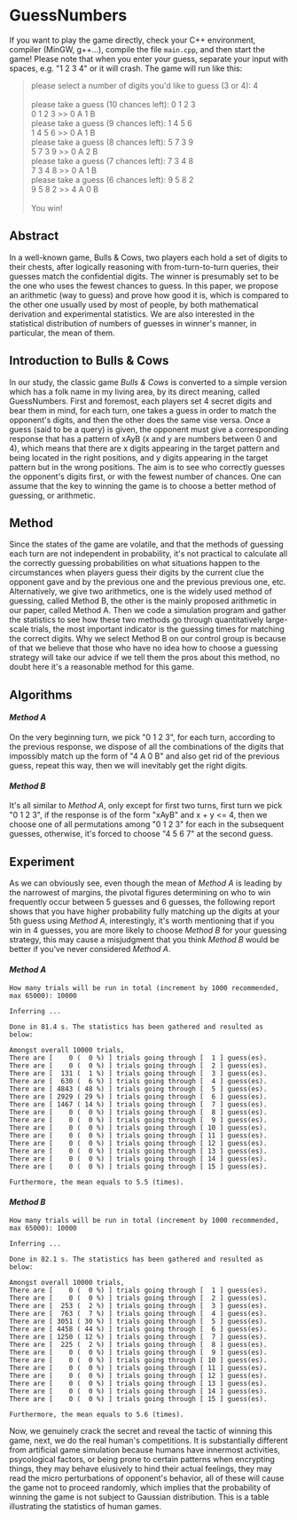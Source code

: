 # GuessNumbers

If you want to play the game directly, check your C++ environment, compiler (MinGW, g++...), compile the file `main.cpp`, and then start the game! Please note that when you enter your guess, separate your input with spaces, e.g. "1 2 3 4" or it will crash. The game will run like this:

>please select a number of digits you'd like to guess (3 or 4): 4 <br><br>
please take a guess (10 chances left): 0 1 2 3 <br>
0 1 2 3 >> 0 A 1 B <br>
please take a guess (9 chances left): 1 4 5 6 <br>
1 4 5 6 >> 0 A 1 B <br>
please take a guess (8 chances left): 5 7 3 9 <br>
5 7 3 9 >> 0 A 2 B <br>
please take a guess (7 chances left): 7 3 4 8 <br>
7 3 4 8 >> 0 A 1 B <br>
please take a guess (6 chances left): 9 5 8 2 <br>
9 5 8 2 >> 4 A 0 B <br><br>
You win!


## Abstract
In a well-known game, Bulls & Cows, two players each hold a set of digits to their chests, after logically reasoning with from-turn-to-turn queries, their guesses match the confidential digits. The winner is presumably set to be the one who uses the fewest chances to guess. In this paper, we propose an arithmetic (way to guess) and prove how good it is, which is compared to the other one usually used by most of people, by both mathematical derivation and experimental statistics. We are also interested in the statistical distribution of numbers of guesses in winner's manner, in particular, the mean of them.

## Introduction to Bulls & Cows

In our study, the classic game *Bulls & Cows* is converted to a simple version which has a folk name in my living area, by its direct meaning, called GuessNumbers. First and foremost, each players set 4 secret digits and bear them in mind, for each turn, one takes a guess in order to match the opponent's digits, and then the other does the same vise versa. Once a guess (said to be a query) is given, the opponent must give a corresponding response that has a pattern of xAyB (x and y are numbers between 0 and 4), which means that there are x digits appearing in the target pattern and being located in the right positions, and y digits appearing in the target pattern but in the wrong positions. The aim is to see who correctly guesses the opponent's digits first, or with the fewest number of chances. One can assume that the key to winning the game is to choose a better method of guessing, or arithmetic.

## Method
Since the states of the game are volatile, and that the methods of guessing each turn are not independent in probability, it's not practical to calculate all the correctly guessing probabilities on what situations happen to the circumstances when players guess their digits by the current clue the opponent gave and by the previous one and the previous previous one, etc. Alternatively, we give two arithmetics, one is the widely used method of guessing, called Method B, the other is the mainly proposed arithmetic in our paper, called Method A. Then we code a simulation program and gather the statistics to see how these two methods go through quantitatively large-scale trials, the most important indicator is the guessing times for matching the correct digits. Why we select Method B on our control group is because of that we believe that those who have no idea how to choose a guessing strategy will take our advice if we tell them the pros about this method, no doubt here it's a reasonable method for this game.

## Algorithms
#### *Method A*
On the very beginning turn, we pick "0 1 2 3", for each turn, according to the previous response, we dispose of all the combinations of the digits that impossibly match up the form of "4 A 0 B" and also get rid of the previous guess, repeat this way, then we will inevitably get the right digits.
#### *Method B*
It's all similar to _Method A_, only except for first two turns, first turn we pick "0 1 2 3", if the response is of the form "xAyB" and x + y <= 4, then we choose one of all permutations among "0 1 2 3" for each in the subsequent guesses, otherwise, it's forced to choose "4 5 6 7" at the second guess.

## Experiment
As we can obviously see, even though the mean of _Method A_ is leading by the narrowest of margins, the pivotal figures determining on who to win  frequently occur between 5 guesses and 6 guesses, the following report shows that you have higher probability fully matching up the digits at your 5th guess using _Method A_, interestingly, it's worth mentioning that if you win in 4 guesses, you are more likely to choose _Method B_ for your guessing strategy, this may cause a misjudgment that you think _Method B_ would be better if you've never considered _Method A_.
#### *Method A*
```
How many trials will be run in total (increment by 1000 recommended, max 65000): 10000

Inferring ...

Done in 81.4 s. The statistics has been gathered and resulted as below:

Amongst overall 10000 trials,
There are [    0 (  0 %) ] trials going through [  1 ] guess(es).
There are [    0 (  0 %) ] trials going through [  2 ] guess(es).
There are [  131 (  1 %) ] trials going through [  3 ] guess(es).
There are [  630 (  6 %) ] trials going through [  4 ] guess(es).
There are [ 4843 ( 48 %) ] trials going through [  5 ] guess(es).
There are [ 2929 ( 29 %) ] trials going through [  6 ] guess(es).
There are [ 1467 ( 14 %) ] trials going through [  7 ] guess(es).
There are [    0 (  0 %) ] trials going through [  8 ] guess(es).
There are [    0 (  0 %) ] trials going through [  9 ] guess(es).
There are [    0 (  0 %) ] trials going through [ 10 ] guess(es).
There are [    0 (  0 %) ] trials going through [ 11 ] guess(es).
There are [    0 (  0 %) ] trials going through [ 12 ] guess(es).
There are [    0 (  0 %) ] trials going through [ 13 ] guess(es).
There are [    0 (  0 %) ] trials going through [ 14 ] guess(es).
There are [    0 (  0 %) ] trials going through [ 15 ] guess(es).

Furthermore, the mean equals to 5.5 (times).
```

#### *Method B*
```
How many trials will be run in total (increment by 1000 recommended, max 65000): 10000

Inferring ...

Done in 82.1 s. The statistics has been gathered and resulted as below:

Amongst overall 10000 trials,
There are [    0 (  0 %) ] trials going through [  1 ] guess(es).
There are [    0 (  0 %) ] trials going through [  2 ] guess(es).
There are [  253 (  2 %) ] trials going through [  3 ] guess(es).
There are [  763 (  7 %) ] trials going through [  4 ] guess(es).
There are [ 3051 ( 30 %) ] trials going through [  5 ] guess(es).
There are [ 4458 ( 44 %) ] trials going through [  6 ] guess(es).
There are [ 1250 ( 12 %) ] trials going through [  7 ] guess(es).
There are [  225 (  2 %) ] trials going through [  8 ] guess(es).
There are [    0 (  0 %) ] trials going through [  9 ] guess(es).
There are [    0 (  0 %) ] trials going through [ 10 ] guess(es).
There are [    0 (  0 %) ] trials going through [ 11 ] guess(es).
There are [    0 (  0 %) ] trials going through [ 12 ] guess(es).
There are [    0 (  0 %) ] trials going through [ 13 ] guess(es).
There are [    0 (  0 %) ] trials going through [ 14 ] guess(es).
There are [    0 (  0 %) ] trials going through [ 15 ] guess(es).

Furthermore, the mean equals to 5.6 (times).
```

Now, we genuinely crack the secret and reveal the tactic of winning this game, next, we do the real human's competitions. It is substantially different from artificial game simulation because humans have innermost activities, psycological factors, or being prone to certain patterns when encrypting things, they may behave elusively to hind their actual feelings, they may read the micro perturbations of opponent's behavior, all of these will cause the game not to proceed randomly, which implies that the probability of winning the game is not subject to Gaussian distribution. This is a table illustrating the statistics of human games.
